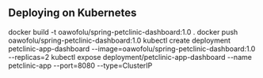 ## Deploying on Kubernetes

docker build -t oawofolu/spring-petclinic-dashboard:1.0 .
docker push oawofolu/spring-petclinic-dashboard:1.0
kubectl create deployment petclinic-app-dashboard --image=oawofolu/spring-petclinic-dashboard:1.0 --replicas=2
kubectl expose deployment/petclinic-app-dashboard --name petclinic-app --port=8080 --type=ClusterIP